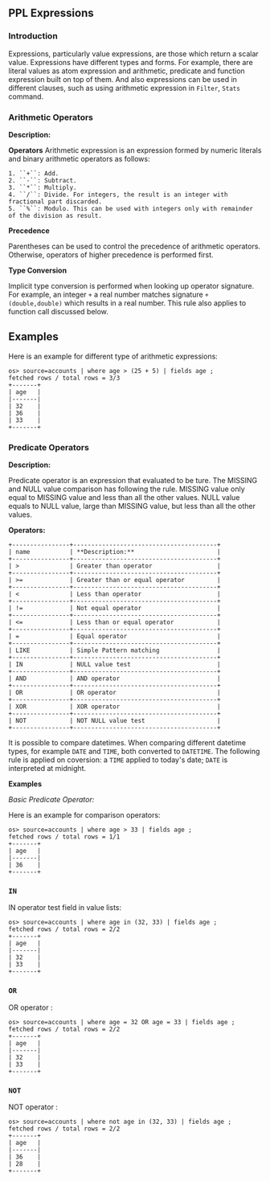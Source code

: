 ## PPL Expressions

### Introduction

Expressions, particularly value expressions, are those which return a scalar value. Expressions have different types and forms. For example, there are literal values as atom expression and arithmetic, predicate and function expression built on top of them. And also expressions can be used in different clauses, such as using arithmetic expression in ``Filter``, ``Stats`` command.

### Arithmetic Operators

**Description:**

**Operators**
Arithmetic expression is an expression formed by numeric literals and binary arithmetic operators as follows:
`````````
1. ``+``: Add.
2. ``-``: Subtract.
3. ``*``: Multiply.
4. ``/``: Divide. For integers, the result is an integer with fractional part discarded.
5. ``%``: Modulo. This can be used with integers only with remainder of the division as result.
``````````
**Precedence**

Parentheses can be used to control the precedence of arithmetic operators. Otherwise, operators of higher precedence is performed first.

**Type Conversion**

Implicit type conversion is performed when looking up operator signature. For example, an integer ``+`` a real number matches signature ``+(double,double)`` which results in a real number. This rule also applies to function call discussed below.

Examples
--------

Here is an example for different type of arithmetic expressions:

    os> source=accounts | where age > (25 + 5) | fields age ;
    fetched rows / total rows = 3/3
    +-------+
    | age   |
    |-------|
    | 32    |
    | 36    |
    | 33    |
    +-------+

### Predicate Operators

**Description:**

Predicate operator is an expression that evaluated to be ture. The MISSING and NULL value comparison has following the rule. MISSING value only equal to MISSING value and less than all the other values. NULL value equals to NULL value, large than MISSING value, but less than all the other values.

**Operators:**
```
+----------------+----------------------------------------+
| name           | **Description:**                       |
+----------------+----------------------------------------+
| >              | Greater than operator                  |
+----------------+----------------------------------------+
| >=             | Greater than or equal operator         |
+----------------+----------------------------------------+
| <              | Less than operator                     |
+----------------+----------------------------------------+
| !=             | Not equal operator                     |
+----------------+----------------------------------------+
| <=             | Less than or equal operator            |
+----------------+----------------------------------------+
| =              | Equal operator                         |
+----------------+----------------------------------------+
| LIKE           | Simple Pattern matching                |
+----------------+----------------------------------------+
| IN             | NULL value test                        |
+----------------+----------------------------------------+
| AND            | AND operator                           |
+----------------+----------------------------------------+
| OR             | OR operator                            |
+----------------+----------------------------------------+
| XOR            | XOR operator                           |
+----------------+----------------------------------------+
| NOT            | NOT NULL value test                    |
+----------------+----------------------------------------+
```

It is possible to compare datetimes. When comparing different datetime types, for example `DATE` and `TIME`, both converted to `DATETIME`.
The following rule is applied on coversion: a `TIME` applied to today's date; `DATE` is interpreted at midnight.

**Examples**

_Basic Predicate Operator:_

Here is an example for comparison operators:

    os> source=accounts | where age > 33 | fields age ;
    fetched rows / total rows = 1/1
    +-------+
    | age   |
    |-------|
    | 36    |
    +-------+


### `IN`

IN operator test field in value lists:

    os> source=accounts | where age in (32, 33) | fields age ;
    fetched rows / total rows = 2/2
    +-------+
    | age   |
    |-------|
    | 32    |
    | 33    |
    +-------+


### `OR`

OR operator :

    os> source=accounts | where age = 32 OR age = 33 | fields age ;
    fetched rows / total rows = 2/2
    +-------+
    | age   |
    |-------|
    | 32    |
    | 33    |
    +-------+


### `NOT`

NOT operator :

    os> source=accounts | where not age in (32, 33) | fields age ;
    fetched rows / total rows = 2/2
    +-------+
    | age   |
    |-------|
    | 36    |
    | 28    |
    +-------+

